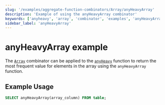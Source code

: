 ```yaml
---
slug: '/examples/aggregate-function-combinators/Array/anyHeavyArray'
description: 'Example of using the anyHeavyArray combinator'
keywords: ['anyheavy', 'array', 'combinator', 'examples', 'anyHeavyArray']
sidebar_label: 'anyHeavyArray'
---
```


# anyHeavyArray example

The [`Array`](/sql-reference/aggregate-functions/combinators#-array) combinator can be applied to the [`anyHeavy`](/sql-reference/aggregate-functions/reference/anyheavy) function to return the most frequent value for elements in the array using the `anyHeavyArray` function.

## Example Usage

```sql
SELECT anyHeavyArray(array_column) FROM table;
``` 